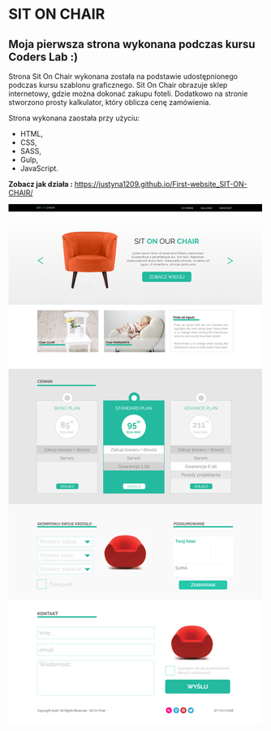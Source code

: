 
# SIT ON CHAIR

## Moja pierwsza strona wykonana podczas kursu Coders Lab :)

Strona Sit On Chair wykonana została na podstawie udostępnionego podczas kursu szablonu graficznego. 
Sit On Chair obrazuje sklep internetowy, gdzie można dokonać zakupu foteli. Dodatkowo na stronie stworzono prosty kalkulator,
który oblicza cenę zamówienia.

Strona wykonana zaostała przy użyciu:
* HTML,
* CSS,
* SASS,
* Gulp,
* JavaScript.

**Zobacz jak działa :** https://justyna1209.github.io/First-website_SIT-ON-CHAIR/


![SIT ON CHAIR](src/images/strona.png) 
